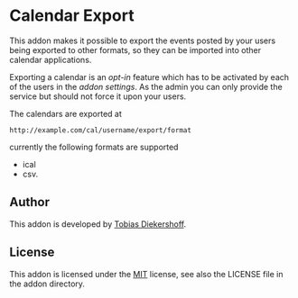 Calendar Export
===============

This addon makes it possible to export the events posted by your users being
exported to other formats, so they can be imported into other calendar
applications.

Exporting a calendar is an _opt-in_ feature which has to be activated by each
of the users in the _addon settings_. As the admin you can only provide the
service but should not force it upon your users.

The calendars are exported at

	http://example.com/cal/username/export/format

currently the following formats are supported

* ical
* csv.

Author
------

This addon is developed by [Tobias Diekershoff](https://f.diekershoff.de/profile/tobias).

License
-------

This addon is licensed under the [MIT](http://opensource.org/licenses/MIT)
license, see also the LICENSE file in the addon directory.
